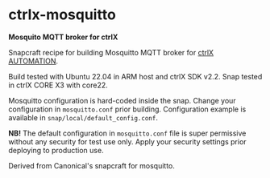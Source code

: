 # ctrlx-mosquitto
**Mosquito MQTT broker for ctrlX**

Snapcraft recipe for building Mosquitto MQTT broker for [ctrlX AUTOMATION](https://apps.boschrexroth.com/microsites/ctrlx-automation/en/).

Build tested with Ubuntu 22.04 in ARM host and ctrlX SDK v2.2. Snap tested in ctrlX CORE X3 with core22.

Mosquitto configuration is hard-coded inside the snap. Change your configuration in `mosquitto.conf` prior building. Configuration example is available in `snap/local/default_config.conf`.

**NB!** The default configuration in `mosquitto.conf` file is super permissive without any security for test use only. Apply your security settings prior deploying to production use.

Derived from Canonical's snapcraft for mosquitto.
